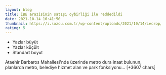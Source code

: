 ```yaml
--- 
layout: blog
title: İBB arazisinin satışı oybirliği ile reddedildi
date: 2021-10-14 16:41:50
thumbnail: https://i.sozcu.com.tr/wp-content/uploads/2021/10/14/iecrop/ibb-sha1_16_9_1634229500-670x371.jpeg
rating: 5
---
```

<ul><li>Yazlar büyüt</li><li>Yazlar küçült</li><li>Standart boyut</li></ul>
Ataehir Barbaros Mahallesi'nde üzerinde metro dura inaat bulunun, planlarda metro, belediye hizmet alan ve park fonksiyonu… [+3607 chars]